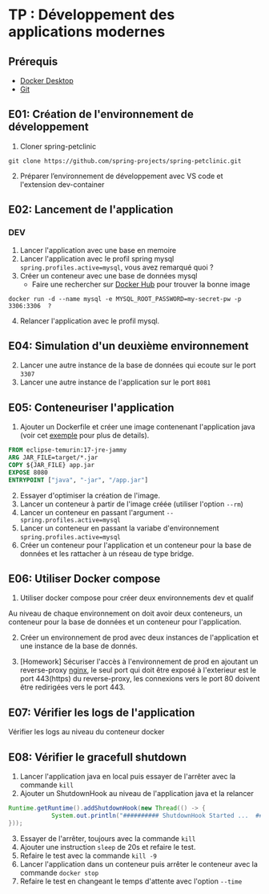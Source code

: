# TP : Développement des applications modernes
## Prérequis
- [Docker Desktop](https://www.docker.com/products/docker-desktop/)
- [Git](https://git-scm.com/downloads)
## E01: Création de l'environnement de développement
1. Cloner spring-petclinic
```shell
git clone https://github.com/spring-projects/spring-petclinic.git
```
2. Préparer l’environnement de développement avec VS code et  l'extension dev-container
## E02: Lancement de l'application 
### DEV
1. Lancer l'application avec une base en memoire
2. Lancer l'application avec le profil spring mysql `spring.profiles.active=mysql`, vous avez remarqué quoi ? 
3. Créer un conteneur avec une base de données mysql 
   - Faire une rechercher sur [Docker Hub](https://hub.docker.com/search?q=mysql) pour trouver la bonne image
```shell
docker run -d --name mysql -e MYSQL_ROOT_PASSWORD=my-secret-pw -p 3306:3306  ?
```
4. Relancer l'application avec le profil mysql.

## E04: Simulation d'un deuxième environnement
2. Lancer une autre instance de la base de données qui ecoute sur le port `3307`
3. Lancer une autre instance de l'application sur le port `8081`

## E05: Conteneuriser l'application

1. Ajouter un Dockerfile et créer une image contenenant l'application java (voir cet [exemple](https://www.docker.com/blog/9-tips-for-containerizing-your-spring-boot-code/) pour plus de details).

```dockerfile
FROM eclipse-temurin:17-jre-jammy
ARG JAR_FILE=target/*.jar
COPY ${JAR_FILE} app.jar
EXPOSE 8080
ENTRYPOINT ["java", "-jar", "/app.jar"]
```
2. Essayer d'optimiser la création de l'image.
3. Lancer un conteneur à partir de l'image créée (utiliser l'option `--rm`)
4. Lancer un conteneur en passant l'argument `--spring.profiles.active=mysql` 
4. Lancer un conteneur en passant la variabe d'environnement `spring.profiles.active=mysql` 
6. Créer un conteneur pour l'application et un conteneur pour la base de données et les rattacher à un réseau de type bridge. 


## E06: Utiliser Docker compose
1. Utiliser docker compose pour créer deux environnements dev et qualif

Au niveau de chaque environnement on doit avoir deux conteneurs, un conteneur pour la base de données et un conteneur pour l'application. 


2. Créer un environnement de prod avec deux instances de l'application et une instance de la base de donnés.

3. [Homework] Sécuriser l'accès à l'environnement de prod en ajoutant un reverse-proxy [nginx](https://www.nginx.com), le seul port qui doit être exposé à l'exterieur est le port 443(https) du reverse-proxy, les connexions vers le port 80 doivent être redirigées vers le port 443.

## E07: Vérifier les logs de l'application
Vérifier les logs au niveau du conteneur docker


## E08: Vérifier le gracefull shutdown
1. Lancer l'application java en local puis essayer de l'arrêter avec la commande `kill`
2.  Ajouter un ShutdownHook au niveau de l'application java et la relancer
```java
Runtime.getRuntime().addShutdownHook(new Thread(() -> {
			System.out.println("########## ShutdownHook Started ...  ###########");
}));
```
3. Essayer de l'arrêter, toujours avec la commande `kill`
4. Ajouter une instruction `sleep` de 20s  et refaire le test.
4. Refaire le test avec la commande `kill -9`
5. Lancer l'application dans un conteneur puis arrêter le conteneur avec la commande `docker stop`
6. Refaire le test en changeant le temps d'attente avec l'option `--time`





